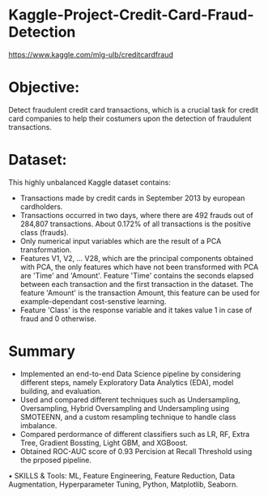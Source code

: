 # Kaggle-Project-Credit-Card-Fraud-Detection
https://www.kaggle.com/mlg-ulb/creditcardfraud 

#  Objective:

Detect fraudulent credit card transactions, which is a crucial task for credit card companies to help their costumers upon the detection of fraudulent transactions.

# Dataset:
This highly unbalanced Kaggle dataset contains:

- Transactions made by credit cards in September 2013 by european cardholders.
- Transactions occurred in two days, where there are 492 frauds out of 284,807 transactions. About 0.172% of all transactions is the positive class (frauds).
- Only numerical input variables which are the result of a PCA transformation.
- Features V1, V2, … V28, which are the principal components obtained with PCA, the only features which have not been transformed with PCA are 'Time' and 'Amount'. Feature 'Time' contains the seconds elapsed between each transaction and the first transaction in the dataset. The feature 'Amount' is the transaction Amount, this feature can be used for example-dependant cost-senstive learning. 
- Feature 'Class' is the response variable and it takes value 1 in case of fraud and 0 otherwise.

# Summary
-	Implemented an end-to-end Data Science pipeline by considering different steps, namely Exploratory Data Analytics (EDA), model building, and evaluation.
-	Used and compared different techniques such as Undersampling, Oversampling, Hybrid Oversampling and Undersampling using SMOTEENN, and a custom resampling technique to handle class imbalance.
-	Compared perdormance of different classifiers such as LR, RF, Extra Tree, Gradient Bossting, Light GBM, and XGBoost.
-	Obtained ROC-AUC score of 0.93 Percision at Recall Threshold using the prposed pipeline.

•	SKILLS & Tools:  ML, Feature Engineering, Feature Reduction, Data Augmentation, Hyperparameter Tuning, Python, Matplotlib, Seaborn. 

